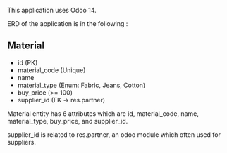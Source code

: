 This application uses Odoo 14.

ERD of the application is in the following :

Material
--------
- id (PK)
- material_code (Unique)
- name
- material_type (Enum: Fabric, Jeans, Cotton)
- buy_price (>= 100)
- supplier_id (FK -> res.partner)

Material entity has 6 attributes which are id, material_code, name, material_type, buy_price, and supplier_id.

supplier_id is related to res.partner, an odoo module which often used for suppliers.
